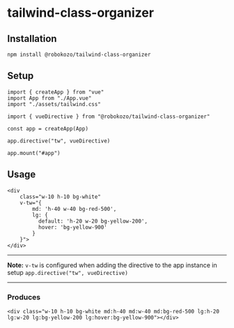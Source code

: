 # tailwind-class-organizer

## Installation

```
npm install @robokozo/tailwind-class-organizer
```

## Setup

```
import { createApp } from "vue"
import App from "./App.vue"
import "./assets/tailwind.css"

import { vueDirective } from "@robokozo/tailwind-class-organizer"

const app = createApp(App)

app.directive("tw", vueDirective)

app.mount("#app")
```

## Usage

```
<div
    class="w-10 h-10 bg-white"
    v-tw="{
        md: 'h-40 w-40 bg-red-500',
        lg: {
          default: 'h-20 w-20 bg-yellow-200',
          hover: 'bg-yellow-900'
        }
    }">
</div>

```

---

**Note:** `v-tw` is configured when adding the directive to the app instance in setup `app.directive("tw", vueDirective)`

---

### Produces

```
<div class="w-10 h-10 bg-white md:h-40 md:w-40 md:bg-red-500 lg:h-20 lg:w-20 lg:bg-yellow-200 lg:hover:bg-yellow-900"></div>
```
